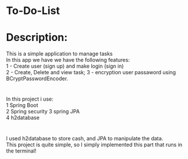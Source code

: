 # To-Do-List

# Description:

This is a simple application to manage tasks  
In this app we have we have the following features:  
1 - Create user (sign up) and make login (sign in)  
2 - Create, Delete and view task;
3 - encryption user passaword using BCryptPasswordEncoder.  

#
In this project i use:  
 1 Spring Boot  
 2 Spring security
 3 spring JPA  
 4 h2database  

 #
 I used h2database to store cash, and JPA to manipulate the data.  
 This project is quite simple, so I simply implemented this part that runs in the terminal!


